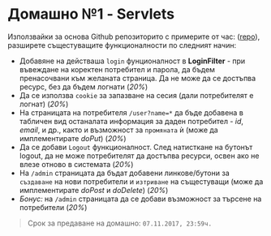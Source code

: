 # Домашно №1 - Servlets

Използвайки за основа Github репозиторито с примерите от час: ([repo](https://github.com/mmitropolitsky/elsys_ip_2018/tree/master/2_Servlets)), разширете същестуващите функционалности по следният начин:

- Добавяне на действаша `login` фунционалност в **LoginFilter** - при въвеждане на коректен потребител и парола, да бъдем пренасочвани към желаната страница. Да не може да се достъпва ресурс, без да бъдем логнати (*20%*)
-  Да се използва `cookie` за запазване на сесия (дали потребителят е логнат) (*20%*)
-  На страницата на потребителя `/user?name=*` да бъде добавена в табличен вид останалата информация за даден потребител - *id*, *email*, и др., както и възможност за `промяната` ѝ (може да имплементирате *doPut*) (*20%*)
-  Да се добави `Logout` функционалност. След натисткане на бутонът logout, да не може потребителят да достъпва ресурси, освен ако не влезе отново в системата (*20%*)
-  На `/admin` страницата да бъдат добавени линкове/бутони за `създаване` на нови потребители и `изтриване` на същестуващи (може да имплементирате *doPost* и *doDelete*) (*20%*)
-  *Бонус:* на `/admin` страницата да се добави възможност за търсене на потребители (*20%*)

> Срок за предаване на домашно: `07.11.2017, 23:59ч.`
